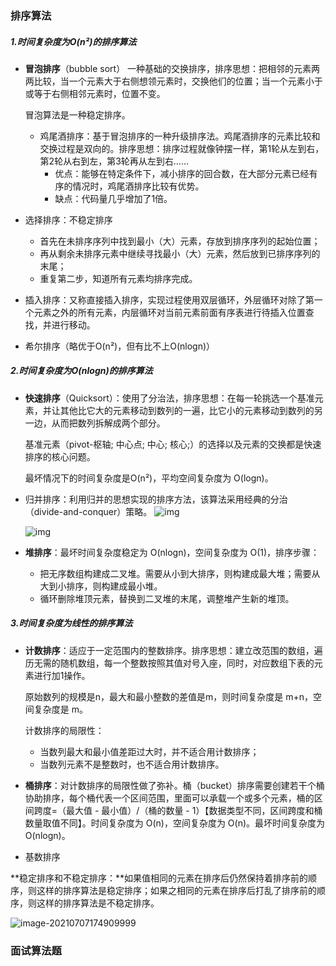 ### 排序算法

##### 1.时间复杂度为O(n²)的排序算法

* **冒泡排序**（bubble sort） 一种基础的交换排序，排序思想：把相邻的元素两两比较，当一个元素大于右侧想领元素时，交换他们的位置；当一个元素小于或等于右侧相邻元素时，位置不变。

  冒泡算法是一种稳定排序。

  * 鸡尾酒排序：基于冒泡排序的一种升级排序法。鸡尾酒排序的元素比较和交换过程是双向的。排序思想：排序过程就像钟摆一样，第1轮从左到右，第2轮从右到左，第3轮再从左到右......
    * 优点：能够在特定条件下，减小排序的回合数，在大部分元素已经有序的情况时，鸡尾酒排序比较有优势。
    * 缺点：代码量几乎增加了1倍。

* 选择排序：不稳定排序

  * 首先在未排序序列中找到最小（大）元素，存放到排序序列的起始位置；
  * 再从剩余未排序元素中继续寻找最小（大）元素，然后放到已排序序列的末尾；
  * 重复第二步，知道所有元素均排序完成。

* 插入排序：又称直接插入排序，实现过程使用双层循环，外层循环对除了第一个元素之外的所有元素，内层循环对当前元素前面有序表进行待插入位置查找，并进行移动。

* 希尔排序（略优于O(n²)，但有比不上O(nlogn)）

##### 2.时间复杂度为O(nlogn)的排序算法

* **快速排序**（Quicksort）：使用了分治法，排序思想：在每一轮挑选一个基准元素，并让其他比它大的元素移动到数列的一遍，比它小的元素移动到数列的另一边，从而把数列拆解成两个部分。

  基准元素（pivot-枢轴; 中心点;  中心; 核心;）的选择以及元素的交换都是快速排序的核心问题。

  最坏情况下的时间复杂度是O(n²)，平均空间复杂度为 O(logn)。

* 归并排序：利用归并的思想实现的排序方法，该算法采用经典的分治（divide-and-conquer）策略。
  ![img](D:\Desktop\知识整理\图片\1024555-20161218194508761-468169540.png)

  ![img](D:\Desktop\知识整理\图片\1024555-20161218194621308-588010220.png)

  

* **堆排序**：最坏时间复杂度稳定为 O(nlogn)，空间复杂度为 O(1)，排序步骤：

  * 把无序数组构建成二叉堆。需要从小到大排序，则构建成最大堆；需要从大到小排序，则构建成最小堆。
  * 循环删除堆顶元素，替换到二叉堆的末尾，调整堆产生新的堆顶。

  

##### 3.时间复杂度为线性的排序算法

* **计数排序**：适应于一定范围内的整数排序。排序思想：建立改范围的数组，遍历无需的随机数组，每一个整数按照其值对号入座，同时，对应数组下表的元素进行加1操作。

  原始数列的规模是n，最大和最小整数的差值是m，则时间复杂度是 m+n，空间复杂度是 m。

  计数排序的局限性：

  * 当数列最大和最小值差距过大时，并不适合用计数排序；
  * 当数列元素不是整数时，也不适合用计数排序。

* **桶排序**：对计数排序的局限性做了弥补。桶（bucket）排序需要创建若干个桶协助排序，每个桶代表一个区间范围，里面可以承载一个或多个元素，桶的区间跨度=（最大值 - 最小值）/（桶的数量 - 1）【数据类型不同，区间跨度和桶数量取值不同】。时间复杂度为 O(n)，空间复杂度为 O(n)。最坏时间复杂度为 O(nlogn)。

* 基数排序

**稳定排序和不稳定排序：**如果值相同的元素在排序后仍然保持着排序前的顺序，则这样的排序算法是稳定排序；如果之相同的元素在排序后打乱了排序前的顺序，则这样的排序算法是不稳定排序。

![image-20210707174909999](D:\Desktop\知识整理\图片\image-20210707174909999.png)



### 面试算法题





















